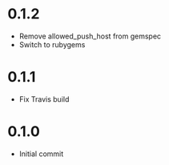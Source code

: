# 0.1.2
* Remove allowed_push_host from gemspec
* Switch to rubygems

# 0.1.1
* Fix Travis build

# 0.1.0
* Initial commit
